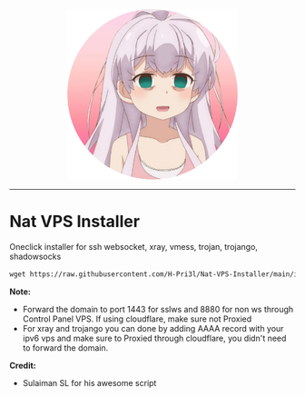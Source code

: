 <p align="center"><img src="./6a90875cf3b1a90126ebd4814e9b53ab-modified.webp" alt="NekoPay" style="width: 300px;"></p>
<hr>

# Nat VPS Installer
Oneclick installer for ssh websocket, xray, vmess, trojan, trojango, shadowsocks

```html
wget https://raw.githubusercontent.com/H-Pri3l/Nat-VPS-Installer/main/install-nat.sh && chmod +x install-nat.sh && ./install-nat.sh

```

<b>Note:</b>
* Forward the domain to port 1443 for sslws and 8880 for non ws through Control Panel VPS. If using cloudflare, make sure not Proxied
* For xray and trojango you can done by adding AAAA record with your ipv6 vps and make sure to Proxied through cloudflare, you didn't need to forward the domain.

<b>Credit:</b>
* Sulaiman SL for his awesome script
